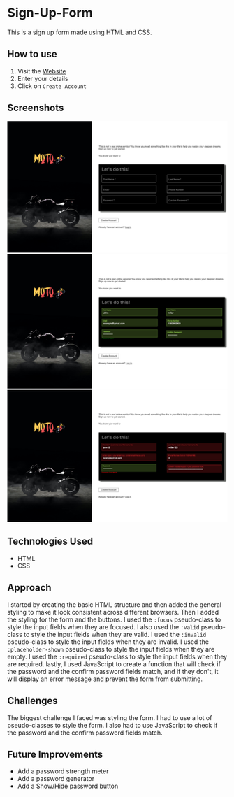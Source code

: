 # Sign-Up-Form
This is a sign up form made using HTML and CSS.

## How to use
1. Visit the [Website](https://mosmn.github.io/Sign-Up-Form/)
2. Enter your details
3. Click on `Create Account`

## Screenshots
![Screenshot (1)](imgs/s0.png)
![Screenshot (2)](imgs/s1.png)
![Screenshot (3)](imgs/s2.png)

## Technologies Used

- HTML
- CSS

## Approach

I started by creating the basic HTML structure and then added the general styling to make it look consistent across different browsers. Then I added the styling for the form and the buttons. I used the `:focus` pseudo-class to style the input fields when they are focused. I also used the `:valid` pseudo-class to style the input fields when they are valid. I used the `:invalid` pseudo-class to style the input fields when they are invalid. I used the `:placeholder-shown` pseudo-class to style the input fields when they are empty. I used the `:required` pseudo-class to style the input fields when they are required. lastly, I used JavaScript to create a function that will check if the password and the confirm password fields match, and if they don't, it will display an error message and prevent the form from submitting.

## Challenges

The biggest challenge I faced was styling the form. I had to use a lot of pseudo-classes to style the form. I also had to use JavaScript to check if the password and the confirm password fields match.

## Future Improvements

- Add a password strength meter
- Add a password generator
- Add a Show/Hide password button



